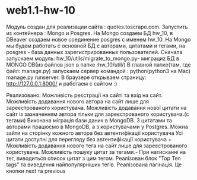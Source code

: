 # web1.1-hw-10
Модуль создан для реализации сайта : quotes.toscrape.com.
Запустить из контейнера : Mongo и Posgres.
На Mongo создаем БД hw_10, в DBeaver создаем новое соединение posgres с именем hw_10.
На Mongo мы будем работать с основной БД с авторами, цитатами и тегами, на posgres - база данных зарегистрированных пользователей.
Сначала запускаем модуль: hw_10/utils/migrate_to_mongo.py- миграциz БД в MONGO DB(из файлов json в папке :hw_10/util/)
В главной папке(там, где файл: manage.py) запускаем сервер командой : python(python3 на Mac) manage.py runserver.
В браузере открываем страницу: http://127.0.0.1:8000/ и работаем с сайтом :)

Реализовано:
Можливість реєстрації на сайті та вхід на сайт.
Можливість додавання нового автора на сайт лише для зареєстрованого користувача.
Можливість додавання нової цитати на сайт із зазначенням автора тільки для зареєстрованого користувача.(с тегами)
Виконана міграція бази даних в MongoDB.
З цитатами та авторами працюсмо в MongoDB, а з користувачами у Postgres.
Можна зайти на сторінку кожного автора без автентифікації користувача
Усі цитати доступні для перегляду без автентифікації користувача
+
Можливість додавання нового тега на сайт лише для зареєстрованого користувача.
Можливість пошуку цитат за тегами.- При натисканні на тег, виводиться список цитат з цим тегом.
Реалізован блок "Top Ten tags" та виведення найпопулярніших тегів.
Реалізована пагінація. Це кнопки next та previous
